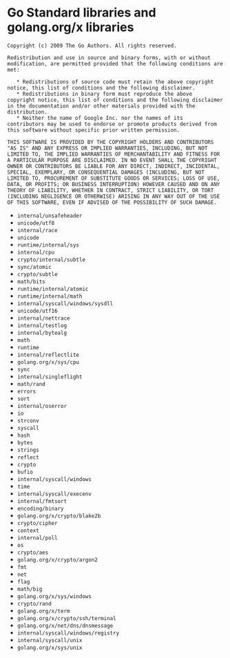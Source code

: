 # Go Standard libraries and golang.org/x libraries
```
Copyright (c) 2009 The Go Authors. All rights reserved.

Redistribution and use in source and binary forms, with or without
modification, are permitted provided that the following conditions are
met:

   * Redistributions of source code must retain the above copyright
notice, this list of conditions and the following disclaimer.
   * Redistributions in binary form must reproduce the above
copyright notice, this list of conditions and the following disclaimer
in the documentation and/or other materials provided with the
distribution.
   * Neither the name of Google Inc. nor the names of its
contributors may be used to endorse or promote products derived from
this software without specific prior written permission.

THIS SOFTWARE IS PROVIDED BY THE COPYRIGHT HOLDERS AND CONTRIBUTORS
"AS IS" AND ANY EXPRESS OR IMPLIED WARRANTIES, INCLUDING, BUT NOT
LIMITED TO, THE IMPLIED WARRANTIES OF MERCHANTABILITY AND FITNESS FOR
A PARTICULAR PURPOSE ARE DISCLAIMED. IN NO EVENT SHALL THE COPYRIGHT
OWNER OR CONTRIBUTORS BE LIABLE FOR ANY DIRECT, INDIRECT, INCIDENTAL,
SPECIAL, EXEMPLARY, OR CONSEQUENTIAL DAMAGES (INCLUDING, BUT NOT
LIMITED TO, PROCUREMENT OF SUBSTITUTE GOODS OR SERVICES; LOSS OF USE,
DATA, OR PROFITS; OR BUSINESS INTERRUPTION) HOWEVER CAUSED AND ON ANY
THEORY OF LIABILITY, WHETHER IN CONTRACT, STRICT LIABILITY, OR TORT
(INCLUDING NEGLIGENCE OR OTHERWISE) ARISING IN ANY WAY OUT OF THE USE
OF THIS SOFTWARE, EVEN IF ADVISED OF THE POSSIBILITY OF SUCH DAMAGE.
```
- `internal/unsafeheader`
- `unicode/utf8`
- `internal/race`
- `unicode`
- `runtime/internal/sys`
- `internal/cpu`
- `crypto/internal/subtle`
- `sync/atomic`
- `crypto/subtle`
- `math/bits`
- `runtime/internal/atomic`
- `runtime/internal/math`
- `internal/syscall/windows/sysdll`
- `unicode/utf16`
- `internal/nettrace`
- `internal/testlog`
- `internal/bytealg`
- `math`
- `runtime`
- `internal/reflectlite`
- `golang.org/x/sys/cpu`
- `sync`
- `internal/singleflight`
- `math/rand`
- `errors`
- `sort`
- `internal/oserror`
- `io`
- `strconv`
- `syscall`
- `hash`
- `bytes`
- `strings`
- `reflect`
- `crypto`
- `bufio`
- `internal/syscall/windows`
- `time`
- `internal/syscall/execenv`
- `internal/fmtsort`
- `encoding/binary`
- `golang.org/x/crypto/blake2b`
- `crypto/cipher`
- `context`
- `internal/poll`
- `os`
- `crypto/aes`
- `golang.org/x/crypto/argon2`
- `fmt`
- `net`
- `flag`
- `math/big`
- `golang.org/x/sys/windows`
- `crypto/rand`
- `golang.org/x/term`
- `golang.org/x/crypto/ssh/terminal`
- `golang.org/x/net/dns/dnsmessage`
- `internal/syscall/windows/registry`
- `internal/syscall/unix`
- `golang.org/x/sys/unix`
